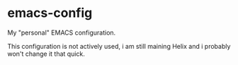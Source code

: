 # emacs-config

My "personal" EMACS configuration.

This configuration is not actively used, i am still maining Helix and i probably won't change it that quick.
